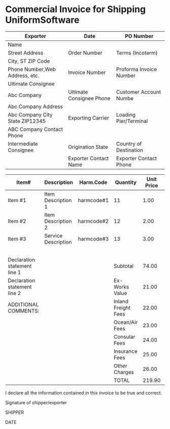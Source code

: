 # Commercial Invoice for Shipping UniformSoftware

|  Exporter | Date | PO Number  |
| --- | --- | --- |
|  Name |  |   |
|  Street Address | Order Number | Terms (Incoterm)  |
|  City, ST ZIP Code |  |   |
|  Phone Number,Web Address, etc. | Invoice Number | Proforma Invoice Number  |
|  Ultimate Consignee |  |   |
|  Abc Company | Ultimate Consignee Phone | Customer Account Numbe  |
|  Abc Company Address |  |   |
|  Abc Company City State ZIP12345 | Exporting Carrier | Loading Pier/Terminal  |
|  ABC Company Contact Phone |  |   |
|  Intermediate Consignee | Origination State | Country of Destination  |
|   | Exporter Contact Name | Exporter Contact Phone  |

|  Item# | Description | Harm.Code | Quantity | Unit Price | Line Total  |
| --- | --- | --- | --- | --- | --- |
|  Item #1 | Item Description 1 | harmcode#1 | 11 | 1.00 | 11.00  |
|  Item #2 | Item Description 2 | harmcode#2 | 12 | 2.00 | 24.00  |
|  Item #3 | Service Description | harmcode#3 | 13 | 3.00 | 39.00  |
|  |   |   |   |   |   |
|  |   |   |   |   |   |
|  |   |   |   |   |   |
|  |   |   |   |   |   |
|  |   |   |   |   |   |
|  Declaration statement line 1 |  |  | Subtotal | 74.00 |   |
|  Declaration statement line 2 |  |  | Ex-Works Value | 21.00 |   |
|  ADDITIONAL COMMENTS: |  |  | Inland Freight Fees | 22.00 |   |
|   |  |  | Ocean/Air Fees | 23.00 |   |
|   |  |  | Consular Fees | 24.00 |   |
|   |  |  | Insurance Fees | 25.00 |   |
|   |  |  | Other Charges | 26.00 |   |
|   |  |  | TOTAL | 219.90 |   |

I declare all the information contained in this invoice to be true and correct.

Signature of shipper/exporter

SHIPPER

DATE